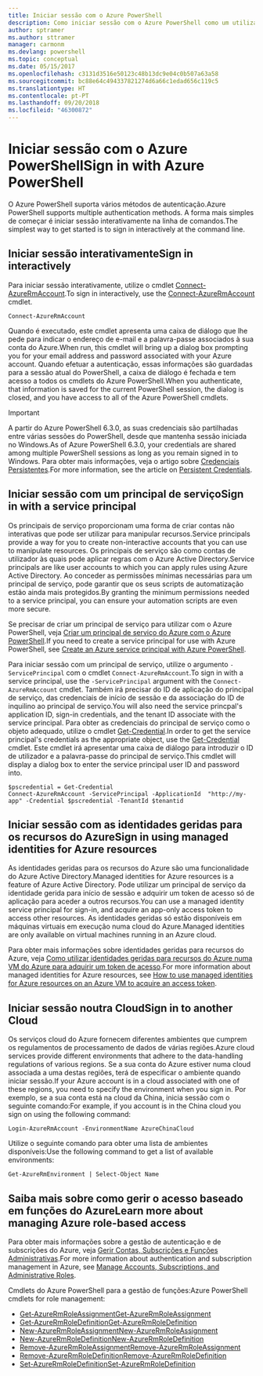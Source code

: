 ```yaml
---
title: Iniciar sessão com o Azure PowerShell
description: Como iniciar sessão com o Azure PowerShell como um utilizador, principal de serviço ou com identidades geridas para recursos do Azure.
author: sptramer
ms.author: sttramer
manager: carmonm
ms.devlang: powershell
ms.topic: conceptual
ms.date: 05/15/2017
ms.openlocfilehash: c3131d3516e50123c48b13dc9e04c0b507a63a58
ms.sourcegitcommit: bc88e64c494337821274d6a66c1edad656c119c5
ms.translationtype: HT
ms.contentlocale: pt-PT
ms.lasthandoff: 09/20/2018
ms.locfileid: "46300872"
---
```

# <a name="sign-in-with-azure-powershell"></a><span data-ttu-id="eec7b-103">Iniciar sessão com o Azure PowerShell</span><span class="sxs-lookup"><span data-stu-id="eec7b-103">Sign in with Azure PowerShell</span></span>

<span data-ttu-id="eec7b-104">O Azure PowerShell suporta vários métodos de autenticação.</span><span class="sxs-lookup"><span data-stu-id="eec7b-104">Azure PowerShell supports multiple authentication methods.</span></span> <span data-ttu-id="eec7b-105">A forma mais simples de começar é iniciar sessão interativamente na linha de comandos.</span><span class="sxs-lookup"><span data-stu-id="eec7b-105">The simplest way to get started is to sign in interactively at the command line.</span></span>

## <a name="sign-in-interactively"></a><span data-ttu-id="eec7b-106">Iniciar sessão interativamente</span><span class="sxs-lookup"><span data-stu-id="eec7b-106">Sign in interactively</span></span>

<span data-ttu-id="eec7b-107">Para iniciar sessão interativamente, utilize o cmdlet [Connect-AzureRmAccount](/powershell/module/azurerm.profile/connect-azurermaccount).</span><span class="sxs-lookup"><span data-stu-id="eec7b-107">To sign in interactively, use the [Connect-AzureRmAccount](/powershell/module/azurerm.profile/connect-azurermaccount) cmdlet.</span></span>

```azurepowershell
Connect-AzureRmAccount
```

<span data-ttu-id="eec7b-108">Quando é executado, este cmdlet apresenta uma caixa de diálogo que lhe pede para indicar o endereço de e-mail e a palavra-passe associados à sua conta do Azure.</span><span class="sxs-lookup"><span data-stu-id="eec7b-108">When run, this cmdlet will bring up a dialog box prompting you for your email address and password associated with your Azure account.</span></span> <span data-ttu-id="eec7b-109">Quando efetuar a autenticação, essas informações são guardadas para a sessão atual do PowerShell, a caixa de diálogo é fechada e tem acesso a todos os cmdlets do Azure PowerShell.</span><span class="sxs-lookup"><span data-stu-id="eec7b-109">When you authenticate, that information is saved for the current PowerShell session, the dialog is closed, and you have access to all of the Azure PowerShell cmdlets.</span></span>

> [!IMPORTANT]
> <span data-ttu-id="eec7b-110">A partir do Azure PowerShell 6.3.0, as suas credenciais são partilhadas entre várias sessões do PowerShell, desde que mantenha sessão iniciada no Windows.</span><span class="sxs-lookup"><span data-stu-id="eec7b-110">As of Azure PowerShell 6.3.0, your credentials are shared among multiple PowerShell sessions as long as you remain signed in to Windows.</span></span> <span data-ttu-id="eec7b-111">Para obter mais informações, veja o artigo sobre [Credenciais Persistentes](context-persistence.md).</span><span class="sxs-lookup"><span data-stu-id="eec7b-111">For more information, see the article on [Persistent Credentials](context-persistence.md).</span></span>

## <a name="sign-in-with-a-service-principal"></a><span data-ttu-id="eec7b-112">Iniciar sessão com um principal de serviço</span><span class="sxs-lookup"><span data-stu-id="eec7b-112">Sign in with a service principal</span></span>

<span data-ttu-id="eec7b-113">Os principais de serviço proporcionam uma forma de criar contas não interativas que pode ser utilizar para manipular recursos.</span><span class="sxs-lookup"><span data-stu-id="eec7b-113">Service principals provide a way for you to create non-interactive accounts that you can use to manipulate resources.</span></span> <span data-ttu-id="eec7b-114">Os principais de serviço são como contas de utilizador às quais pode aplicar regras com o Azure Active Directory.</span><span class="sxs-lookup"><span data-stu-id="eec7b-114">Service principals are like user accounts to which you can apply rules using Azure Active Directory.</span></span> <span data-ttu-id="eec7b-115">Ao conceder as permissões mínimas necessárias para um principal de serviço, pode garantir que os seus scripts de automatização estão ainda mais protegidos.</span><span class="sxs-lookup"><span data-stu-id="eec7b-115">By granting the minimum permissions needed to a service principal, you can ensure your automation scripts are even more secure.</span></span>

<span data-ttu-id="eec7b-116">Se precisar de criar um principal de serviço para utilizar com o Azure PowerShell, veja [Criar um principal de serviço do Azure com o Azure PowerShell](create-azure-service-principal-azureps.md).</span><span class="sxs-lookup"><span data-stu-id="eec7b-116">If you need to create a service principal for use with Azure PowerShell, see [Create an Azure service principal with Azure PowerShell](create-azure-service-principal-azureps.md).</span></span>

<span data-ttu-id="eec7b-117">Para iniciar sessão com um principal de serviço, utilize o argumento `-ServicePrincipal` com o cmdlet `Connect-AzureRmAccount`.</span><span class="sxs-lookup"><span data-stu-id="eec7b-117">To sign in with a service principal, use the `-ServicePrincipal` argument with the `Connect-AzureRmAccount` cmdlet.</span></span> <span data-ttu-id="eec7b-118">Também irá precisar do ID de aplicação do principal de serviço, das credenciais de início de sessão e da associação do ID de inquilino ao principal de serviço.</span><span class="sxs-lookup"><span data-stu-id="eec7b-118">You will also need the service princpal's application ID, sign-in credentials, and the tenant ID associate with the service principal.</span></span> <span data-ttu-id="eec7b-119">Para obter as credenciais do principal de serviço como o objeto adequado, utilize o cmdlet [Get-Credential](/powershell/module/microsoft.powershell.security/get-credential).</span><span class="sxs-lookup"><span data-stu-id="eec7b-119">In order to get the service principal's credentials as the appropriate object, use the [Get-Credential](/powershell/module/microsoft.powershell.security/get-credential) cmdlet.</span></span> <span data-ttu-id="eec7b-120">Este cmdlet irá apresentar uma caixa de diálogo para introduzir o ID de utilizador e a palavra-passe do principal de serviço.</span><span class="sxs-lookup"><span data-stu-id="eec7b-120">This cmdlet will display a dialog box to enter the service principal user ID and password into.</span></span>

```azurepowershell-interactive
$pscredential = Get-Credential
Connect-AzureRmAccount -ServicePrincipal -ApplicationId  "http://my-app" -Credential $pscredential -TenantId $tenantid
```

## <a name="sign-in-using-managed-identities-for-azure-resources"></a><span data-ttu-id="eec7b-121">Iniciar sessão com as identidades geridas para os recursos do Azure</span><span class="sxs-lookup"><span data-stu-id="eec7b-121">Sign in using managed identities for Azure resources</span></span>

<span data-ttu-id="eec7b-122">As identidades geridas para os recursos do Azure são uma funcionalidade do Azure Active Directory.</span><span class="sxs-lookup"><span data-stu-id="eec7b-122">Managed identities for Azure resources is a feature of Azure Active Directory.</span></span> <span data-ttu-id="eec7b-123">Pode utilizar um principal de serviço da identidade gerida para início de sessão e adquirir um token de acesso só de aplicação para aceder a outros recursos.</span><span class="sxs-lookup"><span data-stu-id="eec7b-123">You can use a managed identity service principal for sign-in, and acquire an app-only access token to access other resources.</span></span> <span data-ttu-id="eec7b-124">As identidades geridas só estão disponíveis em máquinas virtuais em execução numa cloud do Azure.</span><span class="sxs-lookup"><span data-stu-id="eec7b-124">Managed identities are only available on virtual machines running in an Azure cloud.</span></span>

<span data-ttu-id="eec7b-125">Para obter mais informações sobre identidades geridas para recursos do Azure, veja [Como utilizar identidades geridas para recursos do Azure numa VM do Azure para adquirir um token de acesso](/azure/active-directory/managed-identities-azure-resources/how-to-use-vm-token).</span><span class="sxs-lookup"><span data-stu-id="eec7b-125">For more information about managed identities for Azure resources, see [How to use managed identities for Azure resources on an Azure VM to acquire an access token](/azure/active-directory/managed-identities-azure-resources/how-to-use-vm-token).</span></span>

## <a name="sign-in-to-another-cloud"></a><span data-ttu-id="eec7b-126">Iniciar sessão noutra Cloud</span><span class="sxs-lookup"><span data-stu-id="eec7b-126">Sign in to another Cloud</span></span>

<span data-ttu-id="eec7b-127">Os serviços cloud do Azure fornecem diferentes ambientes que cumprem os regulamentos de processamento de dados de várias regiões.</span><span class="sxs-lookup"><span data-stu-id="eec7b-127">Azure cloud services provide different environments that adhere to the data-handling regulations of various regions.</span></span> <span data-ttu-id="eec7b-128">Se a sua conta do Azure estiver numa cloud associada a uma destas regiões, terá de especificar o ambiente quando iniciar sessão.</span><span class="sxs-lookup"><span data-stu-id="eec7b-128">If your Azure account is in a cloud associated with one of these regions, you need to specify the environment when you sign in.</span></span> <span data-ttu-id="eec7b-129">Por exemplo, se a sua conta está na cloud da China, inicia sessão com o seguinte comando:</span><span class="sxs-lookup"><span data-stu-id="eec7b-129">For example, if you account is in the China cloud you sign on using the following command:</span></span>

```azurepowershell-interactive
Login-AzureRmAccount -EnvironmentName AzureChinaCloud
```

<span data-ttu-id="eec7b-130">Utilize o seguinte comando para obter uma lista de ambientes disponíveis:</span><span class="sxs-lookup"><span data-stu-id="eec7b-130">Use the following command to get a list of available environments:</span></span>

```azurepowershell-interactive
Get-AzureRmEnvironment | Select-Object Name
```

## <a name="learn-more-about-managing-azure-role-based-access"></a><span data-ttu-id="eec7b-131">Saiba mais sobre como gerir o acesso baseado em funções do Azure</span><span class="sxs-lookup"><span data-stu-id="eec7b-131">Learn more about managing Azure role-based access</span></span>

<span data-ttu-id="eec7b-132">Para obter mais informações sobre a gestão de autenticação e de subscrições do Azure, veja [Gerir Contas, Subscrições e Funções Administrativas](/azure/active-directory/role-based-access-control-configure).</span><span class="sxs-lookup"><span data-stu-id="eec7b-132">For more information about authentication and subscription management in Azure, see [Manage Accounts, Subscriptions, and Administrative Roles](/azure/active-directory/role-based-access-control-configure).</span></span>

<span data-ttu-id="eec7b-133">Cmdlets do Azure PowerShell para a gestão de funções:</span><span class="sxs-lookup"><span data-stu-id="eec7b-133">Azure PowerShell cmdlets for role management:</span></span>

* [<span data-ttu-id="eec7b-134">Get-AzureRmRoleAssignment</span><span class="sxs-lookup"><span data-stu-id="eec7b-134">Get-AzureRmRoleAssignment</span></span>](/powershell/module/AzureRM.Resources/Get-AzureRmRoleAssignment)
* [<span data-ttu-id="eec7b-135">Get-AzureRmRoleDefinition</span><span class="sxs-lookup"><span data-stu-id="eec7b-135">Get-AzureRmRoleDefinition</span></span>](/powershell/module/AzureRM.Resources/Get-AzureRmRoleDefinition)
* [<span data-ttu-id="eec7b-136">New-AzureRmRoleAssignment</span><span class="sxs-lookup"><span data-stu-id="eec7b-136">New-AzureRmRoleAssignment</span></span>](/powershell/module/AzureRM.Resources/New-AzureRmRoleAssignment)
* [<span data-ttu-id="eec7b-137">New-AzureRmRoleDefinition</span><span class="sxs-lookup"><span data-stu-id="eec7b-137">New-AzureRmRoleDefinition</span></span>](/powershell/module/AzureRM.Resources/New-AzureRmRoleDefinition)
* [<span data-ttu-id="eec7b-138">Remove-AzureRmRoleAssignment</span><span class="sxs-lookup"><span data-stu-id="eec7b-138">Remove-AzureRmRoleAssignment</span></span>](/powershell/module/AzureRM.Resources/Remove-AzureRmRoleAssignment)
* [<span data-ttu-id="eec7b-139">Remove-AzureRmRoleDefinition</span><span class="sxs-lookup"><span data-stu-id="eec7b-139">Remove-AzureRmRoleDefinition</span></span>](/powershell/module/AzureRM.Resources/Remove-AzureRmRoleDefinition)
* [<span data-ttu-id="eec7b-140">Set-AzureRmRoleDefinition</span><span class="sxs-lookup"><span data-stu-id="eec7b-140">Set-AzureRmRoleDefinition</span></span>](/powershell/moduel/AzureRM.Resources/Set-AzureRmRoleDefinition)
